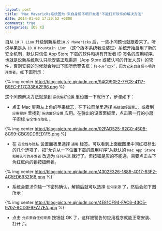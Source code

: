 ```yaml
---
layout: post
title: "Mac Mavericks系统因为'来自身份不明开发者'不能打开软件的解决方法"
date: 2014-01-03 17:29:52 +0800
comments: true
categories: [OS X]
---
```


自从 `10.7 Lion` 升级到新系统`10.9 Mavericks` 后，一些小问题也就跟着来了。听说苹果是从 `10.8 Mountain Lion` （这个版本系统我没装过）系统开始启用了新的安全机制，默认只信任 App Store 下载的软件和拥有开发者 ID 签名的应用程序。也就是说新系统默认只能安装正规渠道（App Store 或被认可的开发人员）的软件，否则安装的时候就会弹出下图所示警告框：`打不开“xxx”，因为它来自身份不明的开发者`，如下图所示：

<!-- more -->

{% img center http://blog-picture.qiniudn.com/94C990E2-7FC8-4117-B9EC-F17C338A2F96.png %}

这个问题解决方法就是到 `系统偏好设置` 里设置一下就行了，步骤如下：

* 点击 Mac 屏幕左上角的苹果标志，在下拉菜单里选择 `系统偏好设置…`，或者到 `应用程序` 里找到 `系统偏好设置` 应用。在弹出的设置面板里，点击第一行的小房子图标 `安全性与隐私` 。

{% img center http://blog-picture.qiniudn.com/02FAD525-62C0-450B-8C99-CBC9DD6ED1F5.png %}

* 在 `安全性与隐私` 设置面板里选择 `通用` 标签。可以看到上面截图里中间红框标出的几个选项了，把“允许从一下位置下载的应用程序”从默认的 `Mac App Store 和被认可的开发者` 改选为 `任何来源` 就行了。但按钮是灰的不能选，需要点击左下角红框内的锁按钮解锁。

{% img center http://blog-picture.qiniudn.com/4302E326-1889-4017-93F2-4C5ED6932168.png %}

* 系统会要求你输一下密码确认，解锁后就可以选择 `任何来源` 了，然后会如下图所示：

{% img center http://blog-picture.qiniudn.com/4E81CF94-FAC6-43C5-9707-9CD3F9EA17EA.png %}

* 点击 `允许来自任何来源` 按钮就 OK 了，这样被警告的应用程序就能正常安装、打开了。
